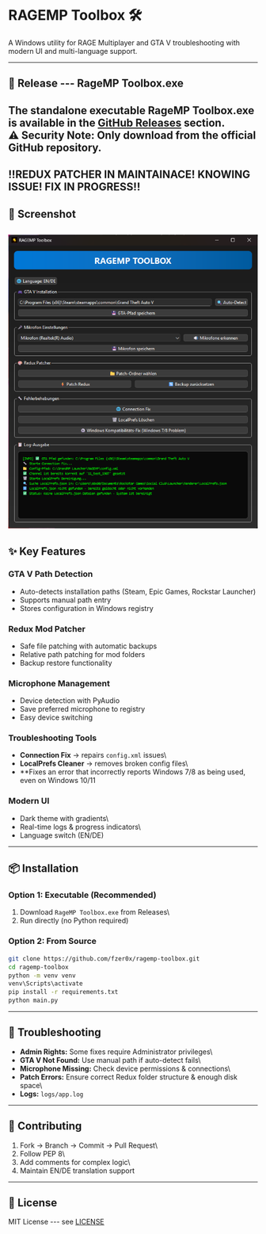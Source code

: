 # RAGEMP Toolbox 🛠️

A Windows utility for RAGE Multiplayer and GTA V troubleshooting with
modern UI and multi-language support.

------------------------------------------------------------------------

## 🚀 Release --- RageMP Toolbox.exe

The standalone executable **RageMP Toolbox.exe** is available in the
[GitHub
Releases](http://github.com/fzer0x/ragemp-toolbox/releases/latest)
section.\
⚠️ **Security Note:** Only download from the official GitHub repository.
------------------------------------------------------------------------
!!REDUX PATCHER IN MAINTAINACE! KNOWING ISSUE! FIX IN PROGRESS!!
------------------------------------------------------------------------
## 📸 Screenshot
![RAGEMP Toolbox Screenshot](Screenshot/Screenshot.png)
------------------------------------------------------------------------

## ✨ Key Features

### GTA V Path Detection

-   Auto-detects installation paths (Steam, Epic Games, Rockstar
    Launcher)
-   Supports manual path entry
-   Stores configuration in Windows registry

### Redux Mod Patcher

-   Safe file patching with automatic backups
-   Relative path patching for mod folders
-   Backup restore functionality

### Microphone Management

-   Device detection with PyAudio
-   Save preferred microphone to registry
-   Easy device switching

### Troubleshooting Tools

-   **Connection Fix** → repairs `config.xml` issues\
-   **LocalPrefs Cleaner** → removes broken config files\
-   **Fixes an error that incorrectly reports Windows 7/8 as being used, even on Windows 10/11

### Modern UI

-   Dark theme with gradients\
-   Real-time logs & progress indicators\
-   Language switch (EN/DE)

------------------------------------------------------------------------

## 📦 Installation

### Option 1: Executable (Recommended)

1.  Download `RageMP Toolbox.exe` from Releases\
2.  Run directly (no Python required)

### Option 2: From Source

``` bash
git clone https://github.com/fzer0x/ragemp-toolbox.git
cd ragemp-toolbox
python -m venv venv
venv\Scripts\activate
pip install -r requirements.txt
python main.py
```

------------------------------------------------------------------------

## 🐛 Troubleshooting

-   **Admin Rights:** Some fixes require Administrator privileges\
-   **GTA V Not Found:** Use manual path if auto-detect fails\
-   **Microphone Missing:** Check device permissions & connections\
-   **Patch Errors:** Ensure correct Redux folder structure & enough
    disk space\
-   **Logs:** `logs/app.log`

------------------------------------------------------------------------

## 🤝 Contributing

1.  Fork → Branch → Commit → Pull Request\
2.  Follow PEP 8\
3.  Add comments for complex logic\
4.  Maintain EN/DE translation support

------------------------------------------------------------------------

## 📄 License

MIT License --- see [LICENSE](LICENSE)

